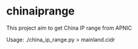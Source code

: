 # chinaiprange

This project aim to get China IP range from APNIC

Usage:
     ./china_ip_range.py > mainland.cidr
